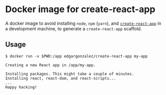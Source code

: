 # Docker image for create-react-app

A docker image to avoid installing `node`, `npm` (`yarn`), and [`create-react-app`](https://github.com/facebook/create-react-app) in a development machine, to generate a `create-react-app` scaffold.

## Usage

```
$ docker run -v $PWD:/app edgargonzalez/create-react-app my-app

Creating a new React app in /app/my-app.

Installing packages. This might take a couple of minutes.
Installing react, react-dom, and react-scripts...
...
Happy hacking!
```
